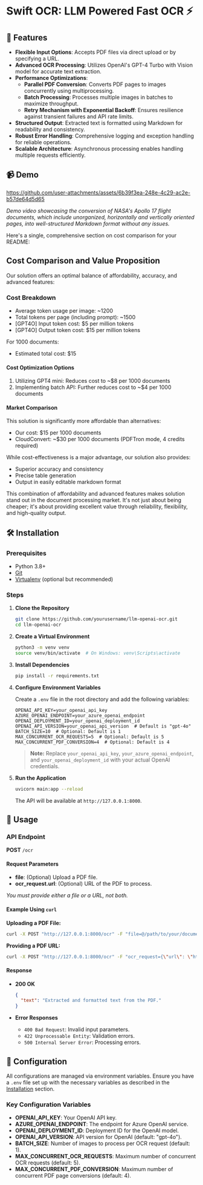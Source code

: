 # Swift OCR: LLM Powered Fast OCR ⚡

## 🌟 Features

- **Flexible Input Options**: Accepts PDF files via direct upload or by specifying a URL.
- **Advanced OCR Processing**: Utilizes OpenAI's GPT-4 Turbo with Vision model for accurate text extraction.
- **Performance Optimizations**:
  - **Parallel PDF Conversion**: Converts PDF pages to images concurrently using multiprocessing.
  - **Batch Processing**: Processes multiple images in batches to maximize throughput.
  - **Retry Mechanism with Exponential Backoff**: Ensures resilience against transient failures and API rate limits.
- **Structured Output**: Extracted text is formatted using Markdown for readability and consistency.
- **Robust Error Handling**: Comprehensive logging and exception handling for reliable operations.
- **Scalable Architecture**: Asynchronous processing enables handling multiple requests efficiently.

## 📹 Demo

https://github.com/user-attachments/assets/6b39f3ea-248e-4c29-ac2e-b57de64d5d65

*Demo video showcasing the conversion of NASA's Apollo 17 flight documents, which include unorganized, horizontally and vertically oriented pages, into well-structured Markdown format without any issues.*

Here's a single, comprehensive section on cost comparison for your README:

## Cost Comparison and Value Proposition

Our solution offers an optimal balance of affordability, accuracy, and advanced features:

### Cost Breakdown
- Average token usage per image: ~1200
- Total tokens per page (including prompt): ~1500
- [GPT4O] Input token cost: $5 per million tokens
- [GPT4O] Output token cost: $15 per million tokens

For 1000 documents:
- Estimated total cost: $15

#### Cost Optimization Options
1. Utilizing GPT4 mini: Reduces cost to ~$8 per 1000 documents
2. Implementing batch API: Further reduces cost to ~$4 per 1000 documents

#### Market Comparison
This solution is significantly more affordable than alternatives:
- Our cost: $15 per 1000 documents
- CloudConvert: ~$30 per 1000 documents (PDFTron mode, 4 credits required)

While cost-effectiveness is a major advantage, our solution also provides:
- Superior accuracy and consistency
- Precise table generation
- Output in easily editable markdown format

This combination of affordability and advanced features makes solution stand out in the document processing market. It's not just about being cheaper; it's about providing excellent value through reliability, flexibility, and high-quality output.

## 🛠️ Installation

### Prerequisites

- Python 3.8+
- [Git](https://git-scm.com/)
- [Virtualenv](https://virtualenv.pypa.io/en/latest/) (optional but recommended)

### Steps

1. **Clone the Repository**

   ```bash
   git clone https://github.com/yourusername/llm-openai-ocr.git
   cd llm-openai-ocr
   ```

2. **Create a Virtual Environment**

   ```bash
   python3 -m venv venv
   source venv/bin/activate  # On Windows: venv\Scripts\activate
   ```

3. **Install Dependencies**

   ```bash
   pip install -r requirements.txt
   ```

4. **Configure Environment Variables**

   Create a `.env` file in the root directory and add the following variables:

   ```env
   OPENAI_API_KEY=your_openai_api_key
   AZURE_OPENAI_ENDPOINT=your_azure_openai_endpoint
   OPENAI_DEPLOYMENT_ID=your_openai_deployment_id
   OPENAI_API_VERSION=your_openai_api_version  # Default is "gpt-4o"
   BATCH_SIZE=10  # Optional: Default is 1
   MAX_CONCURRENT_OCR_REQUESTS=5  # Optional: Default is 5
   MAX_CONCURRENT_PDF_CONVERSION=4  # Optional: Default is 4
   ```

   > **Note:** Replace `your_openai_api_key`, `your_azure_openai_endpoint`, and `your_openai_deployment_id` with your actual OpenAI credentials.

5. **Run the Application**

   ```bash
   uvicorn main:app --reload
   ```

   The API will be available at `http://127.0.0.1:8000`.

## 🎯 Usage

### API Endpoint

**POST** `/ocr`

#### Request Parameters

- **file**: (Optional) Upload a PDF file.
- **ocr_request.url**: (Optional) URL of the PDF to process.

*You must provide either a file or a URL, not both.*

#### Example Using `curl`

**Uploading a PDF File:**

```bash
curl -X POST "http://127.0.0.1:8000/ocr" -F "file=@/path/to/your/document.pdf"
```

**Providing a PDF URL:**

```bash
curl -X POST "http://127.0.0.1:8000/ocr" -F "ocr_request={\"url\": \"https://example.com/document.pdf\"}" -H "Content-Type: application/json"
```

#### Response

- **200 OK**

  ```json
  {
    "text": "Extracted and formatted text from the PDF."
  }
  ```

- **Error Responses**

  - `400 Bad Request`: Invalid input parameters.
  - `422 Unprocessable Entity`: Validation errors.
  - `500 Internal Server Error`: Processing errors.

## 🧰 Configuration

All configurations are managed via environment variables. Ensure you have a `.env` file set up with the necessary variables as described in the [Installation](#installation) section.

### Key Configuration Variables

- **OPENAI_API_KEY**: Your OpenAI API key.
- **AZURE_OPENAI_ENDPOINT**: The endpoint for Azure OpenAI service.
- **OPENAI_DEPLOYMENT_ID**: Deployment ID for the OpenAI model.
- **OPENAI_API_VERSION**: API version for OpenAI (default: "gpt-4o").
- **BATCH_SIZE**: Number of images to process per OCR request (default: 1).
- **MAX_CONCURRENT_OCR_REQUESTS**: Maximum number of concurrent OCR requests (default: 5).
- **MAX_CONCURRENT_PDF_CONVERSION**: Maximum number of concurrent PDF page conversions (default: 4).
